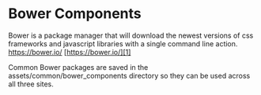 # Bower Components
Bower is a package manager that will download the newest versions of css frameworks and javascript libraries with a single command line action. 
https://bower.io/
[https://bower.io/][1]


Common Bower packages are saved in the assets/common/bower\_components directory so they can be used across all three sites.

[1]:	https://bower.io/
